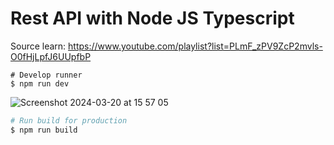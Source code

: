 # Rest API with Node JS Typescript
Source learn: https://www.youtube.com/playlist?list=PLmF_zPV9ZcP2mvls-O0fHjLpfJ6UUpfbP

```shell
# Develop runner
$ npm run dev
```

![Screenshot 2024-03-20 at 15 57 05](https://github.com/aspsptyd/rest-api-nodejs/assets/98740335/116995e1-23ab-46c7-b783-487661f1e4b0)

```sh
# Run build for production
$ npm run build
```